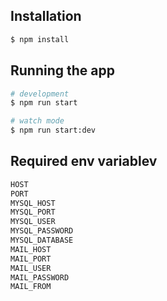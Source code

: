 ## Installation

```bash
$ npm install
```

## Running the app

```bash
# development
$ npm run start

# watch mode
$ npm run start:dev
```

## Required env variablev

```bash
HOST
PORT
MYSQL_HOST
MYSQL_PORT
MYSQL_USER
MYSQL_PASSWORD
MYSQL_DATABASE
MAIL_HOST
MAIL_PORT
MAIL_USER
MAIL_PASSWORD
MAIL_FROM
```